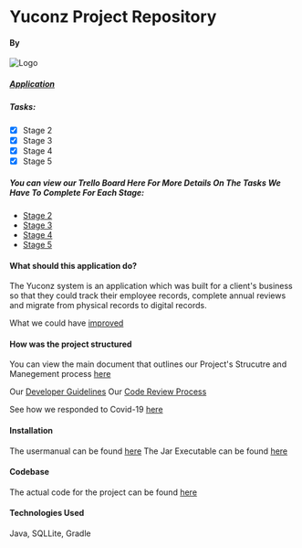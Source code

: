 # Yuconz Project Repository
#### By
![Logo](/Assets/KentSoftLogo.png)
##### [Application](https://github.com/RockiRider/YuconzJava)
##### Tasks:

- [x] Stage 2
- [x] Stage 3
- [x] Stage 4
- [x] Stage 5

##### You can view our Trello Board Here For More Details On The Tasks We Have To Complete For Each Stage:
- [Stage 2](https://trello.com/b/sGcq4F6V/yuconz-stage-2)
- [Stage 3](https://trello.com/b/9rFdLF5e/yuconz-stage-3)
- [Stage 4](https://trello.com/b/Mj1mRCZN/yuconz-stage-4)
- [Stage 5](https://trello.com/b/5hVnl8Aw/yuconz-stage-5)

#### What should this application do?
The Yuconz system is an application which was built for a client's business so that they could track their employee records, complete annual reviews and migrate from physical records to digital records.

What we could have [improved](https://github.com/RockiRider/YuconzSystem/blob/master/Corpus/Documents/status.pdf)

#### How was the project structured
You can view the main document that outlines our Project's Strucutre and Manegement process [here](https://github.com/RockiRider/YuconzSystem/blob/master/Corpus/downloads/ProjectManagement.pdf)

Our [Developer Guidelines](https://github.com/RockiRider/YuconzSystem/blob/master/Corpus/downloads/DeveloperGuidelines.pdf)
Our [Code Review Process](https://github.com/RockiRider/YuconzSystem/blob/master/Corpus/downloads/CodeReview.pdf)

See how we responded to Covid-19 [here](https://github.com/RockiRider/YuconzSystem/blob/master/Corpus/downloads/remoteWorking.pdf)

#### Installation
The usermanual can be found [here](https://github.com/RockiRider/YuconzSystem/blob/master/Corpus/Documents/UM.pdf)
The Jar Executable can be found [here](https://github.com/RockiRider/YuconzJava)

#### Codebase
The actual code for the project can be found [here](https://github.com/RockiRider/YuconzJava)

#### Technologies Used
Java, SQLLite, Gradle

